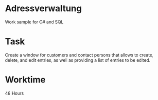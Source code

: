 # Adressverwaltung
Work sample for C# and SQL

# Task
Create a window for customers and contact persons that allows to create, delete, and edit entries, as well as providing a list of entries to be edited.

# Worktime
48 Hours
